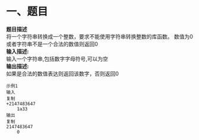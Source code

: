 # 一、题目
**题目描述**  
将一个字符串转换成一个整数，要求不能使用字符串转换整数的库函数。 数值为0或者字符串不是一个合法的数值则返回0  
**输入描述:**    
输入一个字符串,包括数字字母符号,可以为空  
**输出描述:**  
如果是合法的数值表达则返回该数字，否则返回0  
```
示例1
输入  
复制
+2147483647
    1a33
输出
复制
2147483647
    0
```


